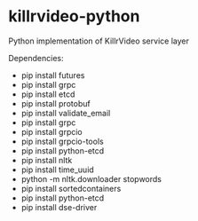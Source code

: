 # killrvideo-python
Python implementation of KillrVideo service layer

Dependencies: 
* pip install futures
* pip install grpc
* pip install etcd
* pip install protobuf
* pip install validate_email
* pip install grpc
* pip install grpcio
* pip install grpcio-tools
* pip install python-etcd
* pip install nltk
* pip install time_uuid
* python -m nltk.downloader stopwords
* pip install sortedcontainers
* pip install python-etcd
* pip install dse-driver
